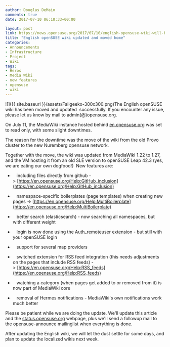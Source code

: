 ```yaml
---
author: Douglas DeMaio
comments: true
date: 2017-07-10 06:10:33+00:00

layout: post
link: https://news.opensuse.org/2017/07/10/english-opensuse-wiki-will-be-updated-and-moved-home/
title: "English openSUSE wiki updated and moved home"
categories:
- Announcements
- Infrastructure
- Project
- Wiki
tags:
- Heros
- Media Wiki
- new features
- opensuse
- wiki
---
```

![]({{ site.baseurl }}/assets/Failgeeko-300x300.png)The English openSUSE wiki has been moved and updated  successfully. If you encounter any issue, please let us know by mail to admin(@)opensuse.org.

On July 11, the MediaWiki instance hosted behind [en.opensuse.org](https://en.opensuse.org/) was set to read only, with some slight downtimes.

The reason for the downtime was the move of the wiki from the old Provo cluster to the new Nuremberg opensuse network.

Together with the move, the wiki was updated from MediaWiki 1.22 to 1.27, and the VM hosting it from an old SLE version to openSUSE Leap 42.3 (yes, we are eating our own dogfood!)
‎
New features are:

-    including files directly from github -> [https://en.opensuse.org/Help:GitHub_inclusion](https://en.opensuse.org/Help:GitHub_inclusion)

-    namespace-specific boilerplates (page templates) when creating new pages -> [https://en.opensuse.org/Help:MultiBoilerplate](https://en.opensuse.org/Help:MultiBoilerplate)

-    better search (elasticsearch) - now searching all namespaces, but with different weight

-    login is now done using the Auth_remoteuser extension - but still with your openSUSE login

-    support for several map providers

-    switched extension for RSS feed integration (this needs adjustments on the pages that include RSS feeds) -> [https://en.opensuse.org/Help:RSS_feeds](https://en.opensuse.org/Help:RSS_feeds)

-    watching a category (when pages get added to or removed from it) is now part of MediaWiki core

-    removal of Hermes notifications - MediaWiki's own notifications work much better

Please be patient while we are doing the update. We'll update this article and the [status.opensuse.org](https://status.opensuse.org/) webpage, plus we'll send a followup mail to the opensuse-announce mailinglist when everything is done.

After updating the English wiki, we will let the dust settle for some days, and plan to update the localized wikis next week.		
